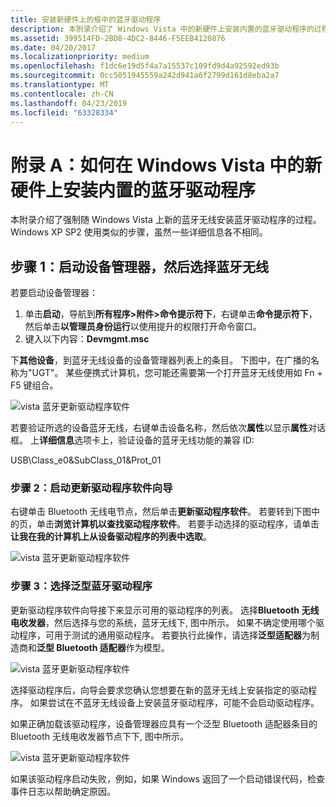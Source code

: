 ```yaml
---
title: 安装新硬件上的框中的蓝牙驱动程序
description: 本附录介绍了 Windows Vista 中的新硬件上安装内置的蓝牙驱动程序的过程
ms.assetid: 399514FD-2BD8-4DC2-8446-F5EEB4120876
ms.date: 04/20/2017
ms.localizationpriority: medium
ms.openlocfilehash: f1dc6e19d5f4a7a15537c109fd9d4a92592ed93b
ms.sourcegitcommit: 0cc5051945559a242d941a6f2799d161d8eba2a7
ms.translationtype: MT
ms.contentlocale: zh-CN
ms.lasthandoff: 04/23/2019
ms.locfileid: "63328334"
---
```

# <a name="appendix-a-how-to-install-an-in-box-bluetooth-driver-on-new-hardware-in-windows-vista"></a>附录 A：如何在 Windows Vista 中的新硬件上安装内置的蓝牙驱动程序


本附录介绍了强制随 Windows Vista 上新的蓝牙无线安装蓝牙驱动程序的过程。 Windows XP SP2 使用类似的步骤，虽然一些详细信息各不相同。

## <a name="span-idstep1startdevicemanagerandselectthebluetoothradiospanspan-idstep1startdevicemanagerandselectthebluetoothradiospanspan-idstep1startdevicemanagerandselectthebluetoothradiospanstep-1-start-device-manager-and-select-the-bluetooth-radio"></a><span id="Step_1__Start_Device_Manager_and_Select_the_Bluetooth_Radio"></span><span id="step_1__start_device_manager_and_select_the_bluetooth_radio"></span><span id="STEP_1__START_DEVICE_MANAGER_AND_SELECT_THE_BLUETOOTH_RADIO"></span>步骤 1：启动设备管理器，然后选择蓝牙无线


若要启动设备管理器：

1.  单击**启动**，导航到**所有程序&gt;附件&gt;命令提示符下**，右键单击**命令提示符下**，然后单击**以管理员身份运行**以使用提升的权限打开命令窗口。
2.  键入以下内容：**Devmgmt.msc**

下**其他设备**，到蓝牙无线设备的设备管理器列表上的条目。 下图中，在广播的名称为"UGT"。 某些便携式计算机，您可能还需要第一个打开蓝牙无线使用如 Fn + F5 键组合。

![vista 蓝牙更新驱动程序软件](images/bthnewhwstep1.jpg)

若要验证所选的设备蓝牙无线，右键单击设备名称，然后依次**属性**以显示**属性**对话框。 上**详细信息**选项卡上，验证设备的蓝牙无线功能的兼容 ID:

USB\\Class\_e0&SubClass\_01&Prot\_01
### <a name="span-idstep2starttheupdatedriversoftwarewizardspanspan-idstep2starttheupdatedriversoftwarewizardspanspan-idstep2starttheupdatedriversoftwarewizardspanstep-2-start-the-update-driver-software-wizard"></a><span id="Step_2__Start_the_Update_Driver_Software_Wizard"></span><span id="step_2__start_the_update_driver_software_wizard"></span><span id="STEP_2__START_THE_UPDATE_DRIVER_SOFTWARE_WIZARD"></span>步骤 2：启动更新驱动程序软件向导

右键单击 Bluetooth 无线电节点，然后单击**更新驱动程序软件**。 若要转到下图中的页，单击**浏览计算机以查找驱动程序软件**。 若要手动选择的驱动程序，请单击**让我在我的计算机上从设备驱动程序的列表中选取**。

![vista 蓝牙更新驱动程序软件](images/bthnewhwstep2.jpg)

### <a name="span-idstep3selectthegenericbluetoothdriverspanspan-idstep3selectthegenericbluetoothdriverspanspan-idstep3selectthegenericbluetoothdriverspanstep-3-select-the-generic-bluetooth-driver"></a><span id="Step_3__Select_the_Generic_Bluetooth_Driver"></span><span id="step_3__select_the_generic_bluetooth_driver"></span><span id="STEP_3__SELECT_THE_GENERIC_BLUETOOTH_DRIVER"></span>步骤 3：选择泛型蓝牙驱动程序

更新驱动程序软件向导接下来显示可用的驱动程序的列表。 选择**Bluetooth 无线电收发器**，然后选择与您的系统，蓝牙无线下, 图中所示。 如果不确定使用哪个驱动程序，可用于测试的通用驱动程序。 若要执行此操作，请选择**泛型适配器**为制造商和**泛型 Bluetooth 适配器**作为模型。

![vista 蓝牙更新驱动程序软件](images/bthnewhwstep3.jpg)

选择驱动程序后，向导会要求您确认您想要在新的蓝牙无线上安装指定的驱动程序。 如果尝试在不蓝牙无线设备上安装蓝牙驱动程序，可能不会启动驱动程序。

如果正确加载该驱动程序，设备管理器应具有一个泛型 Bluetooth 适配器条目的 Bluetooth 无线电收发器节点下下, 图中所示。

![vista 蓝牙更新驱动程序软件](images/bthnewhwstep4.jpg)

如果该驱动程序启动失败，例如，如果 Windows 返回了一个启动错误代码，检查事件日志以帮助确定原因。

 

 





